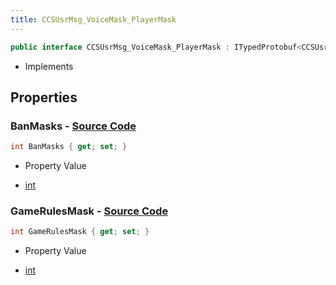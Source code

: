 ```yaml
---
title: CCSUsrMsg_VoiceMask_PlayerMask
---
```


```csharp
public interface CCSUsrMsg_VoiceMask_PlayerMask : ITypedProtobuf<CCSUsrMsg_VoiceMask_PlayerMask>, INativeHandle
```

- Implements

## Properties

### **BanMasks** - [Source Code](https://github.com/swiftly-solution/swiftlys2/blob/main/managed/src/SwiftlyS2.Generated/Protobufs/Interfaces/CCSUsrMsg_VoiceMask_PlayerMask.cs#L16)

```csharp
int BanMasks { get; set; }
```

- Property Value

- [int](https://learn.microsoft.com/dotnet/api/system.int32)

### **GameRulesMask** - [Source Code](https://github.com/swiftly-solution/swiftlys2/blob/main/managed/src/SwiftlyS2.Generated/Protobufs/Interfaces/CCSUsrMsg_VoiceMask_PlayerMask.cs#L13)

```csharp
int GameRulesMask { get; set; }
```

- Property Value

- [int](https://learn.microsoft.com/dotnet/api/system.int32)

